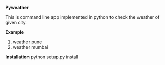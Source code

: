 **Pyweather**

This is command line app implemented in python to check the weather of given city.

**Example** 
1. weather pune
2. weather mumbai


**Installation** 
python setup.py install
